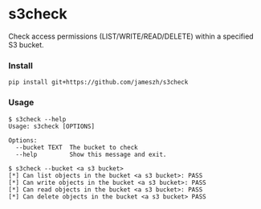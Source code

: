 
# s3check

Check access permissions (LIST/WRITE/READ/DELETE) within a specified S3 bucket.


### Install

```
pip install git+https://github.com/jameszh/s3check
```

### Usage
```
$ s3check --help
Usage: s3check [OPTIONS]

Options:
  --bucket TEXT  The bucket to check
  --help         Show this message and exit.
```

```
$ s3check --bucket <a s3 bucket>
[*] Can list objects in the bucket <a s3 bucket>: PASS
[*] Can write objects in the bucket <a s3 bucket>: PASS
[*] Can read objects in the bucket <a s3 bucket>: PASS
[*] Can delete objects in the bucket <a s3 bucket> PASS
```